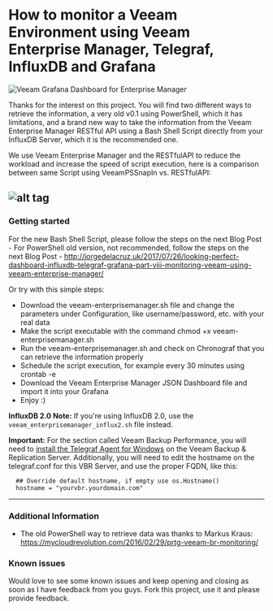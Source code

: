 How to monitor a Veeam Environment using Veeam Enterprise Manager, Telegraf, InfluxDB and Grafana
===================
![Veeam Grafana Dashboard for Enterprise Manager](https://www.jorgedelacruz.es/wp-content/uploads/2020/01/veeam-grafana-em-001.png)

Thanks for the interest on this project. You will find two different ways to retrieve the information, a very old v0.1 using PowerShell, which it has limitations, and a brand new way to take the information from the Veeam Enterprise Manager RESTful API using a Bash Shell Script directly from your InfluxDB Server, which it is the recommended one.

We use Veeam Enterprise Manager and the RESTfulAPI to reduce the workload and increase the speed of script execution, here is a comparison between same Script using VeeamPSSnapIn vs. RESTfulAPI:

![alt tag](https://www.dropbox.com/s/7eqts8kuukhrmqd/2020-05-26_16-40-49.png?dl=1)
----------
### Getting started
For the new Bash Shell Script, please follow the steps on the next Blog Post - 
For PowerShell old version, not recommended, follow the steps on the next Blog Post - http://jorgedelacruz.uk/2017/07/26/looking-perfect-dashboard-influxdb-telegraf-grafana-part-viii-monitoring-veeam-using-veeam-enterprise-manager/

Or try with this simple steps:
* Download the veeam-enterprisemanager.sh file and change the parameters under Configuration, like username/password, etc. with your real data
* Make the script executable with the command chmod +x veeam-enterprisemanager.sh
* Run the veeam-enterprisemanager.sh and check on Chronograf that you can retrieve the information properly
* Schedule the script execution, for example every 30 minutes using crontab -e
* Download the Veeam Enterprise Manager JSON Dashboard file and import it into your Grafana
* Enjoy :)

**InfluxDB 2.0 Note:** If you're using InfluxDB 2.0, use the `veeam_enterprisemanager_influx2.sh` file instead.

**Important:** For the section called Veeam Backup Performance, you will need to [install the Telegraf Agent for Windows](https://github.com/influxdata/telegraf/blob/master/docs/WINDOWS_SERVICE.md) on the Veeam Backup & Replication Server. Additionally, you will need to edit the hostname on the telegraf.conf for this VBR Server, and use the proper FQDN, like this:

      ## Override default hostname, if empty use os.Hostname()
      hostname = "yourvbr.yourdomain.com"

----------

### Additional Information
* The old PowerShell way to retrieve data was thanks to Markus Kraus: https://mycloudrevolution.com/2016/02/29/prtg-veeam-br-monitoring/

### Known issues 
Would love to see some known issues and keep opening and closing as soon as I have feedback from you guys. Fork this project, use it and please provide feedback.

